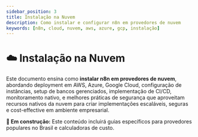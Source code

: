 ```yaml
---
sidebar_position: 3
title: Instalação na Nuvem
description: Como instalar e configurar n8n em provedores de nuvem
keywords: [n8n, cloud, nuvem, aws, azure, gcp, instalação]
---
```


# ☁️ Instalação na Nuvem

Este documento ensina como **instalar n8n em provedores de nuvem**, abordando deployment em AWS, Azure, Google Cloud, configuração de instâncias, setup de bancos gerenciados, implementação de CI/CD, monitoramento nativo, e melhores práticas de segurança que aproveitam recursos nativos da nuvem para criar implementações escaláveis, seguras e cost-effective em ambiente empresarial.

**🔄 Em construção:** Este conteúdo incluirá guias específicos para provedores populares no Brasil e calculadoras de custo.
